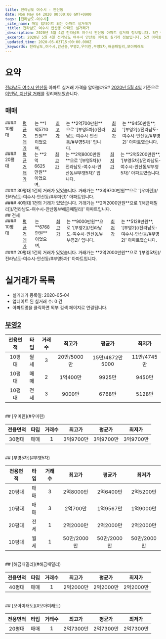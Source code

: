 ```yaml
---
title: 전라남도 여수시 - 안산동
date: Mon May 04 2020 00:00:00 GMT+0900
tags: [전라남도-여수시]
_site_name: 매일 업데이트 되는 아파트 실거래가
_title: 전라남도 여수시 안산동 아파트 실거래가
_description: 2020년 5월 4일 전라남도 여수시 안산동 아파트 실거래 정보입니다. 5건 아파트 정보가 있습니다.
_excerpt: 2020년 5월 4일 전라남도 여수시 안산동 아파트 실거래 정보입니다. 5건 아파트 정보가 있습니다.
_updated_time: 2020-05-03T15:00:00.000Z
_keywords: 전라남도,여수시,안산동,부영2,우미린,부영5차,해금패밀리,모아미래도
---
```





# 요약
<ins>전라남도 여수시 안산동</ins> 아파트 실거래 가격을 알아볼까요? <ins>2020년 5월 4일</ins> 기준으로 <ins>이번달, 지난달 거래</ins>를 정리해보았습니다.

## 매매
<div class="container">
<div class="six columns" markdown="1">
#### 10평대
<ins>평균 거래가</ins>는 **1억5710만원**이었으며, <ins>최고가</ins>는 **2억700만원**으로 '[부영5차](/전라남도-여수시-안산동/#부영5차)' 입니다. <ins>최저가</ins>는 **9450만원**, '[부영2](/전라남도-여수시-안산동/#부영2)' 아파트였습니다.
</div>
<div class="six columns" markdown="1">
#### 20평대
<ins>평균 거래가</ins>는 **2억6625만원**이었으며, <ins>최고가</ins>는 **2억8000만원**으로 '[부영5차](/전라남도-여수시-안산동/#부영5차)' 입니다. <ins>최저가</ins>는 **2억5200만원**, '[부영5차](/전라남도-여수시-안산동/#부영5차)' 아파트였습니다.
</div>
</div>
<div class="container">
<div class="six columns" markdown="1">
#### 30평대
1건의 거래가 있었습니다. 거래가는 **3억9700만원**으로 '[우미린](/전라남도-여수시-안산동/#우미린)' 아파트입니다.
</div>
<div class="six columns" markdown="1">
#### 40평대
1건의 거래가 있었습니다. 거래가는 **2억2000만원**으로 '[해금패밀리](/전라남도-여수시-안산동/#해금패밀리)' 아파트입니다.
</div>
</div>
## 전세
<div class="container">
<div class="six columns" markdown="1">
#### 10평대
<ins>평균 거래가</ins>는 **6768만원**이었으며, <ins>최고가</ins>는 **9000만원**으로 '[부영2](/전라남도-여수시-안산동/#부영2)' 입니다. <ins>최저가</ins>는 **5128만원**, '[부영2](/전라남도-여수시-안산동/#부영2)' 아파트였습니다.
</div>
<div class="six columns" markdown="1">
#### 20평대
1건의 거래가 있었습니다. 거래가는 **2억2000만원**으로 '[부영5차](/전라남도-여수시-안산동/#부영5차)' 아파트입니다.
</div>
</div>



# 실거래가 목록
- 실거래가 등록일: 2020-05-04
- 업데이트 된 실거래 수: 0 건
- 아파트명을 클릭하면 외부 검색 페이지로 연결됩니다.

## [부영2](#부영2)

|전용면적|타입|거래수|최고가|평균가|최저가|
|:---:|:---:|:---:|:---:|:---:|:---:|
|10평대|<span class="deal-type-3">월세</span>|3|20만/5000만|15만/4872만5000|11만/4745만|
|10평대|<span class="deal-type-1">매매</span>|2|1억400만|9925만|9450만|
|10평대|<span class="deal-type-2">전세</span>|3|9000만|6768만|5128만|

<br/>
## [우미린](#우미린)

|전용면적|타입|거래수|최고가|평균가|최저가|
|:---:|:---:|:---:|:---:|:---:|:---:|
|30평대|<span class="deal-type-1">매매</span>|1|3억9700만|3억9700만|3억9700만|

<br/>
## [부영5차](#부영5차)

|전용면적|타입|거래수|최고가|평균가|최저가|
|:---:|:---:|:---:|:---:|:---:|:---:|
|20평대|<span class="deal-type-1">매매</span>|3|2억8000만|2억6400만|2억5200만|
|10평대|<span class="deal-type-1">매매</span>|3|2억700만|1억9567만|1억9000만|
|20평대|<span class="deal-type-2">전세</span>|1|2억2000만|2억2000만|2억2000만|
|10평대|<span class="deal-type-3">월세</span>|1|50만/2000만|50만/2000만|50만/2000만|

<br/>
## [해금패밀리](#해금패밀리)

|전용면적|타입|거래수|최고가|평균가|최저가|
|:---:|:---:|:---:|:---:|:---:|:---:|
|40평대|<span class="deal-type-1">매매</span>|1|2억2000만|2억2000만|2억2000만|

<br/>
## [모아미래도](#모아미래도)

|전용면적|타입|거래수|최고가|평균가|최저가|
|:---:|:---:|:---:|:---:|:---:|:---:|
|20평대|<span class="deal-type-1">매매</span>|1|2억7300만|2억7300만|2억7300만|

<br/>



